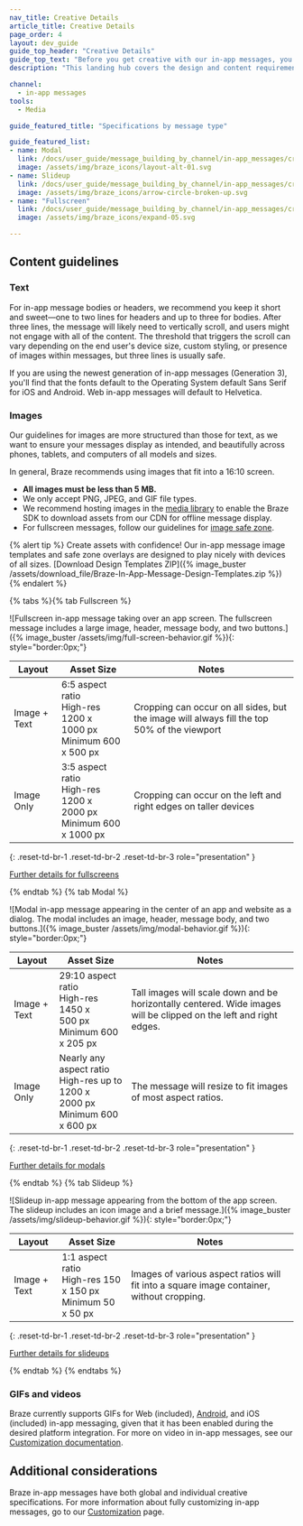 ```yaml
---
nav_title: Creative Details
article_title: Creative Details
page_order: 4
layout: dev_guide
guide_top_header: "Creative Details"
guide_top_text: "Before you get creative with our in-app messages, you should know some of the guidelines. All in-app messages templates are designed to display varying lengths of text and sizes of images across modern devices. To ensure your message displays well on all phones, tablets, and computers, we recommend you follow these guidelines and always <a href='/docs/user_guide/message_building_by_channel/in-app_messages/testing/'>test your messages</a> before launching. <br><br> Check out the following message type Creative Specs or the global Creative Details article."
description: "This landing hub covers the design and content requirements for the three types of in-app messages, modal, slideup, and fullscreen."

channel:
  - in-app messages
tools:
  - Media

guide_featured_title: "Specifications by message type"

guide_featured_list:
- name: Modal
  link: /docs/user_guide/message_building_by_channel/in-app_messages/creative_details/modal/
  image: /assets/img/braze_icons/layout-alt-01.svg
- name: Slideup
  link: /docs/user_guide/message_building_by_channel/in-app_messages/creative_details/slideup/
  image: /assets/img/braze_icons/arrow-circle-broken-up.svg
- name: "Fullscreen"
  link: /docs/user_guide/message_building_by_channel/in-app_messages/creative_details/fullscreen/
  image: /assets/img/braze_icons/expand-05.svg

---
```


## Content guidelines

### Text

For in-app message bodies or headers, we recommend you keep it short and sweet—one to two lines for headers and up to three for bodies. After three lines, the message will likely need to vertically scroll, and users might not engage with all of the content. The threshold that triggers the scroll can vary depending on the end user's device size, custom styling, or presence of images within messages, but three lines is usually safe.

If you are using the newest generation of in-app messages (Generation 3), you'll find that the fonts default to the Operating System default Sans Serif for iOS and Android. Web in-app messages will default to Helvetica.

### Images

Our guidelines for images are more structured than those for text, as we want to ensure your messages display as intended, and beautifully across phones, tablets, and computers of all models and sizes.

In general, Braze recommends using images that fit into a 16:10 screen.

- **All images must be less than 5&nbsp;MB.**
- We only accept PNG, JPEG, and GIF file types.
- We recommend hosting images in the [media library]({{site.baseurl}}/user_guide/engagement_tools/templates_and_media/media_library/) to enable the Braze SDK to download assets from our CDN for offline message display.
- For fullscreen messages, follow our guidelines for [image safe zone]({{site.baseurl}}/user_guide/message_building_by_channel/in-app_messages/creative_details/fullscreen/#image-safe-zone).

{% alert tip %} Create assets with confidence! Our in-app message image templates and safe zone overlays are designed to play nicely with devices of all sizes. [Download Design Templates ZIP]({% image_buster /assets/download_file/Braze-In-App-Message-Design-Templates.zip %}) {% endalert %}

{% tabs %}{% tab Fullscreen %}

![Fullscreen in-app message taking over an app screen. The fullscreen message includes a large image, header, message body, and two buttons.]({% image_buster /assets/img/full-screen-behavior.gif %}){: style="border:0px;"}

| Layout | Asset Size | Notes |
|--- | --- | --- |
| Image + Text | 6:5 aspect ratio<br>High-res 1200 x 1000&nbsp;px<br> Minimum 600 x 500&nbsp;px | Cropping can occur on all sides, but the image will always fill the top 50% of the viewport |
| Image Only | 3:5 aspect ratio<br>High-res 1200 x 2000&nbsp;px<br> Minimum 600 x 1000&nbsp;px | Cropping can occur on the left and right edges on taller devices |
{: .reset-td-br-1 .reset-td-br-2 .reset-td-br-3 role="presentation" }

[Further details for fullscreens]({{site.baseurl}}/user_guide/message_building_by_channel/in-app_messages/creative_details/fullscreen)


{% endtab %}
{% tab Modal %}

![Modal in-app message appearing in the center of an app and website as a dialog. The modal includes an image, header, message body, and two buttons.]({% image_buster /assets/img/modal-behavior.gif %}){: style="border:0px;"}

| Layout | Asset Size | Notes |
|--- | --- | ------ |
| Image + Text | 29:10 aspect ratio<br>High-res 1450 x 500&nbsp;px<br> Minimum 600 x 205&nbsp;px | Tall images will scale down and be horizontally centered. Wide images will be clipped on the left and right edges. |
| Image Only | Nearly any aspect ratio<br>High-res up to 1200 x 2000&nbsp;px<br> Minimum 600 x 600&nbsp;px | The message will resize to fit images of most aspect ratios. |
{: .reset-td-br-1 .reset-td-br-2 .reset-td-br-3 role="presentation" }

[Further details for modals]({{site.baseurl}}/user_guide/message_building_by_channel/in-app_messages/creative_details/modal)

{% endtab %}
{% tab Slideup %}

![Slideup in-app message appearing from the bottom of the app screen. The slideup includes an icon image and a brief message.]({% image_buster /assets/img/slideup-behavior.gif %}){: style="border:0px;"}

| Layout | Asset Size | Notes |
|--- | --- | --- |
| Image + Text | 1:1 aspect ratio<br>High-res 150 x 150&nbsp;px<br> Minimum 50 x 50&nbsp;px | Images of various aspect ratios will fit into a square image container, without cropping. |
{: .reset-td-br-1 .reset-td-br-2 .reset-td-br-3 role="presentation" }

[Further details for slideups]({{site.baseurl}}/user_guide/message_building_by_channel/in-app_messages/creative_details/slideup)

{% endtab %}
{% endtabs %}

### GIFs and videos

Braze currently supports GIFs for Web (included), [Android]({{site.baseurl}}/developer_guide/platform_integration_guides/android/in-app_messaging/customization/gifs/), and iOS (included) in-app messaging, given that it has been enabled during the desired platform integration. For more on video in in-app messages, see our [Customization documentation]({{site.baseurl}}/user_guide/message_building_by_channel/in-app_messages/customize/#video).

## Additional considerations

Braze in-app messages have both global and individual creative specifications. For more information about fully customizing in-app messages, go to our [Customization]({{site.baseurl}}/user_guide/message_building_by_channel/in-app_messages/customize/) page.

<br>
